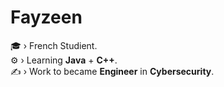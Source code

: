 # Fayzeen

🎓 › French Studient.
<br>
⚙️ › Learning **Java** + **C++**.
<br>
✍️ › Work to became **Engineer** in **Cybersecurity**.
